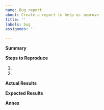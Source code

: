 ```yaml
---
name: Bug report
about: Create a report to help us improve
title: ''
labels: bug
assignees: ''

---
```


**Summary**

[//]: # (Please provide a details description about the issue you are facing.)

**Steps to Reproduce**

[//]: # (Please provide the steps to reproduce the defect. Try to be as specific as possible in order to avoid ambigious testing.)

1. 
1. 

**Actual Results**

[//]: # (Describe the results you've got.)

**Expected Results**

[//]: # (Describe the results you've expected.)

**Annex**

[//]: # (Please provide screenshots or screencasts if applicable.)
